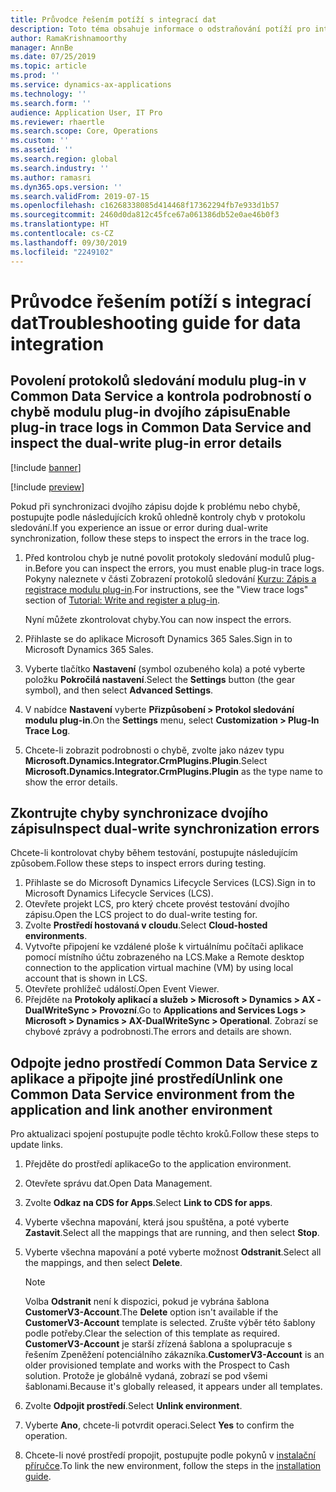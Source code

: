 ```yaml
---
title: Průvodce řešením potíží s integrací dat
description: Toto téma obsahuje informace o odstraňování potíží pro integrací dat mezi Finance and Operations apps a Common Data Service.
author: RamaKrishnamoorthy
manager: AnnBe
ms.date: 07/25/2019
ms.topic: article
ms.prod: ''
ms.service: dynamics-ax-applications
ms.technology: ''
ms.search.form: ''
audience: Application User, IT Pro
ms.reviewer: rhaertle
ms.search.scope: Core, Operations
ms.custom: ''
ms.assetid: ''
ms.search.region: global
ms.search.industry: ''
ms.author: ramasri
ms.dyn365.ops.version: ''
ms.search.validFrom: 2019-07-15
ms.openlocfilehash: c16268338085d414468f17362294fb7e933d1b57
ms.sourcegitcommit: 2460d0da812c45fce67a061386db52e0ae46b0f3
ms.translationtype: HT
ms.contentlocale: cs-CZ
ms.lasthandoff: 09/30/2019
ms.locfileid: "2249102"
---
```

# <a name="troubleshooting-guide-for-data-integration"></a><span data-ttu-id="e40ae-103">Průvodce řešením potíží s integrací dat</span><span class="sxs-lookup"><span data-stu-id="e40ae-103">Troubleshooting guide for data integration</span></span>

## <a name="enable-plug-in-trace-logs-in-common-data-service-and-inspect-the-dual-write-plug-in-error-details"></a><span data-ttu-id="e40ae-104">Povolení protokolů sledování modulu plug-in v Common Data Service a kontrola podrobností o chybě modulu plug-in dvojího zápisu</span><span class="sxs-lookup"><span data-stu-id="e40ae-104">Enable plug-in trace logs in Common Data Service and inspect the dual-write plug-in error details</span></span>

[!include [banner](../includes/banner.md)]

[!include [preview](../includes/preview-banner.md)]

<span data-ttu-id="e40ae-105">Pokud při synchronizaci dvojího zápisu dojde k problému nebo chybě, postupujte podle následujících kroků ohledně kontroly chyb v protokolu sledování.</span><span class="sxs-lookup"><span data-stu-id="e40ae-105">If you experience an issue or error during dual-write synchronization, follow these steps to inspect the errors in the trace log.</span></span>

1. <span data-ttu-id="e40ae-106">Před kontrolou chyb je nutné povolit protokoly sledování modulů plug-in.</span><span class="sxs-lookup"><span data-stu-id="e40ae-106">Before you can inspect the errors, you must enable plug-in trace logs.</span></span> <span data-ttu-id="e40ae-107">Pokyny naleznete v části Zobrazení protokolů sledování [Kurzu: Zápis a registrace modulu plug-in](https://docs.microsoft.com/powerapps/developer/common-data-service/tutorial-write-plug-in#view-trace-logs).</span><span class="sxs-lookup"><span data-stu-id="e40ae-107">For instructions, see the "View trace logs" section of [Tutorial: Write and register a plug-in](https://docs.microsoft.com/powerapps/developer/common-data-service/tutorial-write-plug-in#view-trace-logs).</span></span>

    <span data-ttu-id="e40ae-108">Nyní můžete zkontrolovat chyby.</span><span class="sxs-lookup"><span data-stu-id="e40ae-108">You can now inspect the errors.</span></span>

2. <span data-ttu-id="e40ae-109">Přihlaste se do aplikace Microsoft Dynamics 365 Sales.</span><span class="sxs-lookup"><span data-stu-id="e40ae-109">Sign in to Microsoft Dynamics 365 Sales.</span></span>
3. <span data-ttu-id="e40ae-110">Vyberte tlačítko **Nastavení** (symbol ozubeného kola) a poté vyberte položku **Pokročilá nastavení**.</span><span class="sxs-lookup"><span data-stu-id="e40ae-110">Select the **Settings** button (the gear symbol), and then select **Advanced Settings**.</span></span>
4. <span data-ttu-id="e40ae-111">V nabídce **Nastavení** vyberte **Přizpůsobení \> Protokol sledování modulu plug-in**.</span><span class="sxs-lookup"><span data-stu-id="e40ae-111">On the **Settings** menu, select **Customization \> Plug-In Trace Log**.</span></span>
5. <span data-ttu-id="e40ae-112">Chcete-li zobrazit podrobnosti o chybě, zvolte jako název typu **Microsoft.Dynamics.Integrator.CrmPlugins.Plugin**.</span><span class="sxs-lookup"><span data-stu-id="e40ae-112">Select **Microsoft.Dynamics.Integrator.CrmPlugins.Plugin** as the type name to show the error details.</span></span>

## <a name="inspect-dual-write-synchronization-errors"></a><span data-ttu-id="e40ae-113">Zkontrujte chyby synchronizace dvojího zápisu</span><span class="sxs-lookup"><span data-stu-id="e40ae-113">Inspect dual-write synchronization errors</span></span>

<span data-ttu-id="e40ae-114">Chcete-li kontrolovat chyby během testování, postupujte následujícím způsobem.</span><span class="sxs-lookup"><span data-stu-id="e40ae-114">Follow these steps to inspect errors during testing.</span></span>

1. <span data-ttu-id="e40ae-115">Přihlaste se do Microsoft Dynamics Lifecycle Services (LCS).</span><span class="sxs-lookup"><span data-stu-id="e40ae-115">Sign in to Microsoft Dynamics Lifecycle Services (LCS).</span></span>
2. <span data-ttu-id="e40ae-116">Otevřete projekt LCS, pro který chcete provést testování dvojího zápisu.</span><span class="sxs-lookup"><span data-stu-id="e40ae-116">Open the LCS project to do dual-write testing for.</span></span>
3. <span data-ttu-id="e40ae-117">Zvolte **Prostředí hostovaná v cloudu**.</span><span class="sxs-lookup"><span data-stu-id="e40ae-117">Select **Cloud-hosted environments**.</span></span>
4. <span data-ttu-id="e40ae-118">Vytvořte připojení ke vzdálené ploše k virtuálnímu počítači aplikace pomocí místního účtu zobrazeného na LCS.</span><span class="sxs-lookup"><span data-stu-id="e40ae-118">Make a Remote desktop connection to the application virtual machine (VM) by using local account that is shown in LCS.</span></span>
5. <span data-ttu-id="e40ae-119">Otevřete prohlížeč událostí.</span><span class="sxs-lookup"><span data-stu-id="e40ae-119">Open Event Viewer.</span></span> 
6. <span data-ttu-id="e40ae-120">Přejděte na **Protokoly aplikací a služeb \> Microsoft \> Dynamics \> AX -DualWriteSync \> Provozní**.</span><span class="sxs-lookup"><span data-stu-id="e40ae-120">Go to **Applications and Services Logs \> Microsoft \> Dynamics \> AX-DualWriteSync \> Operational**.</span></span> <span data-ttu-id="e40ae-121">Zobrazí se chybové zprávy a podrobnosti.</span><span class="sxs-lookup"><span data-stu-id="e40ae-121">The errors and details are shown.</span></span>

## <a name="unlink-one-common-data-service-environment-from-the-application-and-link-another-environment"></a><span data-ttu-id="e40ae-122">Odpojte jedno prostředí Common Data Service z aplikace a připojte jiné prostředí</span><span class="sxs-lookup"><span data-stu-id="e40ae-122">Unlink one Common Data Service environment from the application and link another environment</span></span>

<span data-ttu-id="e40ae-123">Pro aktualizaci spojení postupujte podle těchto kroků.</span><span class="sxs-lookup"><span data-stu-id="e40ae-123">Follow these steps to update links.</span></span>

1. <span data-ttu-id="e40ae-124">Přejděte do prostředí aplikace</span><span class="sxs-lookup"><span data-stu-id="e40ae-124">Go to the application environment.</span></span>
2. <span data-ttu-id="e40ae-125">Otevřete správu dat.</span><span class="sxs-lookup"><span data-stu-id="e40ae-125">Open Data Management.</span></span>
3. <span data-ttu-id="e40ae-126">Zvolte **Odkaz na CDS for Apps**.</span><span class="sxs-lookup"><span data-stu-id="e40ae-126">Select **Link to CDS for apps**.</span></span>
4. <span data-ttu-id="e40ae-127">Vyberte všechna mapování, která jsou spuštěna, a poté vyberte **Zastavit**.</span><span class="sxs-lookup"><span data-stu-id="e40ae-127">Select all the mappings that are running, and then select **Stop**.</span></span>
5. <span data-ttu-id="e40ae-128">Vyberte všechna mapování a poté vyberte možnost **Odstranit**.</span><span class="sxs-lookup"><span data-stu-id="e40ae-128">Select all the mappings, and then select **Delete**.</span></span>

    > [!NOTE]
    > <span data-ttu-id="e40ae-129">Volba **Odstranit** není k dispozici, pokud je vybrána šablona **CustomerV3-Account**.</span><span class="sxs-lookup"><span data-stu-id="e40ae-129">The **Delete** option isn't available if the **CustomerV3-Account** template is selected.</span></span> <span data-ttu-id="e40ae-130">Zrušte výběr této šablony podle potřeby.</span><span class="sxs-lookup"><span data-stu-id="e40ae-130">Clear the selection of this template as required.</span></span> <span data-ttu-id="e40ae-131">**CustomerV3-Account** je starší zřízená šablona a spolupracuje s řešením Zpeněžení potenciálního zákazníka.</span><span class="sxs-lookup"><span data-stu-id="e40ae-131">**CustomerV3-Account** is an older provisioned template and works with the Prospect to Cash solution.</span></span> <span data-ttu-id="e40ae-132">Protože je globálně vydaná, zobrazí se pod všemi šablonami.</span><span class="sxs-lookup"><span data-stu-id="e40ae-132">Because it's globally released, it appears under all templates.</span></span>

6. <span data-ttu-id="e40ae-133">Zvolte **Odpojit prostředí**.</span><span class="sxs-lookup"><span data-stu-id="e40ae-133">Select **Unlink environment**.</span></span>
7. <span data-ttu-id="e40ae-134">Vyberte **Ano**, chcete-li potvrdit operaci.</span><span class="sxs-lookup"><span data-stu-id="e40ae-134">Select **Yes** to confirm the operation.</span></span>
8. <span data-ttu-id="e40ae-135">Chcete-li nové prostředí propojit, postupujte podle pokynů v [instalační příručce](https://aka.ms/dualwrite-docs).</span><span class="sxs-lookup"><span data-stu-id="e40ae-135">To link the new environment, follow the steps in the [installation guide](https://aka.ms/dualwrite-docs).</span></span>
